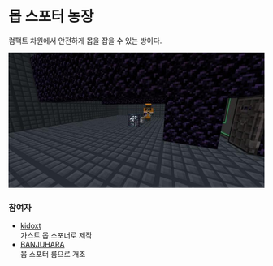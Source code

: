 # 몹 스포터 농장

컴팩트 차원에서 안전하게 몹을 잡을 수 있는 방이다.

![asdf](../../asset/systems/mobspawner_farm/main.jpg)

### 참여자
<!-- tag_source_open:link_list:member_contribute -->
- [kidoxt](../members/kidoxt.md)  
가스트 몹 스포너로 제작
- [BANJUHARA](../members/BANJUHARA.md)  
몹 스포터 룸으로 개조
<!-- tag_close-->